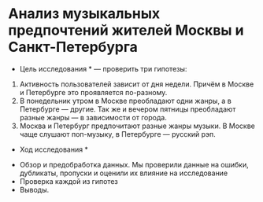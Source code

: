 # Анализ музыкальных предпочтений жителей Москвы и Санкт-Петербурга


* Цель исследования * — проверить три гипотезы:

1. Активность пользователей зависит от дня недели. Причём в Москве и Петербурге это проявляется по-разному.
2. В понедельник утром в Москве преобладают одни жанры, а в Петербурге — другие. Так же и вечером пятницы преобладают разные жанры — в зависимости от города.
3. Москва и Петербург предпочитают разные жанры музыки. В Москве чаще слушают поп-музыку, в Петербурге — русский рэп.

* Ход исследования *

- Обзор и предобработка данных. Мы проверили данные на ошибки, дубликаты, пропуски и оценили их влияние на исследование
- Проверка каждой из гипотез 
- Выводы.
